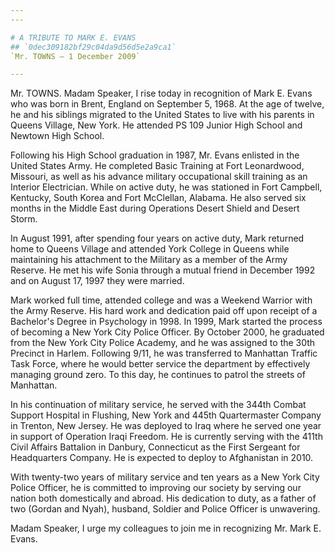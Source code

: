 ```yaml
---
---

# A TRIBUTE TO MARK E. EVANS
## `0dec309182bf29c04da9d56d5e2a9ca1`
`Mr. TOWNS — 1 December 2009`

---
```



Mr. TOWNS. Madam Speaker, I rise today in recognition of Mark E. 
Evans who was born in Brent, England on September 5, 1968. At the age 
of twelve, he and his siblings migrated to the United States to live 
with his parents in Queens Village, New York. He attended PS 109 Junior 
High School and Newtown High School.

Following his High School graduation in 1987, Mr. Evans enlisted in 
the United States Army. He completed Basic Training at Fort 
Leonardwood, Missouri, as well as his advance military occupational 
skill training as an Interior Electrician. While on active duty, he was 
stationed in Fort Campbell, Kentucky, South Korea and Fort McClellan, 
Alabama. He also served six months in the Middle East during Operations 
Desert Shield and Desert Storm.

In August 1991, after spending four years on active duty, Mark 
returned home to Queens Village and attended York College in Queens 
while maintaining his attachment to the Military as a member of the 
Army Reserve. He met his wife Sonia through a mutual friend in December 
1992 and on August 17, 1997 they were married.

Mark worked full time, attended college and was a Weekend Warrior 
with the Army Reserve. His hard work and dedication paid off upon 
receipt of a Bachelor's Degree in Psychology in 1998. In 1999, Mark 
started the process of becoming a New York City Police Officer. By 
October 2000, he graduated from the New York City Police Academy, and 
he was assigned to the 30th Precinct in Harlem. Following 9/11, he was 
transferred to Manhattan Traffic Task Force, where he would better 
service the department by effectively managing ground zero. To this 
day, he continues to patrol the streets of Manhattan.

In his continuation of military service, he served with the 344th 
Combat Support Hospital in Flushing, New York and 445th Quartermaster 
Company in Trenton, New Jersey. He was deployed to Iraq where he served 
one year in support of Operation Iraqi Freedom. He is currently serving 
with the 411th Civil Affairs Battalion in Danbury, Connecticut as the 
First Sergeant for Headquarters Company. He is expected to deploy to 
Afghanistan in 2010.

With twenty-two years of military service and ten years as a New York 
City Police Officer, he is committed to improving our society by 
serving our nation both domestically and abroad. His dedication to 
duty, as a father of two (Gordan and Nyah), husband, Soldier and Police 
Officer is unwavering.

Madam Speaker, I urge my colleagues to join me in recognizing Mr. 
Mark E. Evans.
